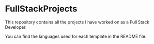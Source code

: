 # FullStackProjects
This repository contains all the projects  I have worked on as a Full Stack Developer.

You can find the languages used for each template in the README file.

